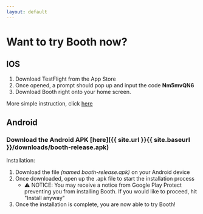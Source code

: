 ```yaml
---
layout: default
---
```


# Want to try Booth now?

## IOS

1. Download TestFlight from the App Store
2. Once opened, a prompt should pop up and input the code **Nm5mvQN6**
3. Download Booth right onto your home screen.

More simple instruction, click [here](https://testflight.apple.com/join/Nm5mvQN6)


## Android

### Download the Android APK [here]({{ site.url }}{{  site.baseurl }}/downloads/booth-release.apk)

Installation:
1. Download the file *(named booth-release.apk)* on your Android device
2. Once downloaded, open up the .apk file to start the installation process
    - ⚠ NOTICE: You may receive a notice from Google Play Protect preventing you from installing Booth. If you would like to proceed, hit "Install anyway"
3. Once the installation is complete, you are now able to try Booth!